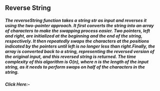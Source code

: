 ## Reverse String
##### The reverseString function takes a string str as input and reverses it using the two-pointer approach. It first converts the string into an array of characters to make the swapping process easier. Two pointers, left and right, are initialized at the beginning and the end of the string, respectively. It then repeatedly swaps the characters at the positions indicated by the pointers until left is no longer less than right.Finally, the array is converted back to a string, representing the reversed version of the original input, and this reversed string is returned. The time complexity of this algorithm is O(n), where n is the length of the input string, as it needs to perform swaps on half of the characters in the string.

##### Click Here:- 
